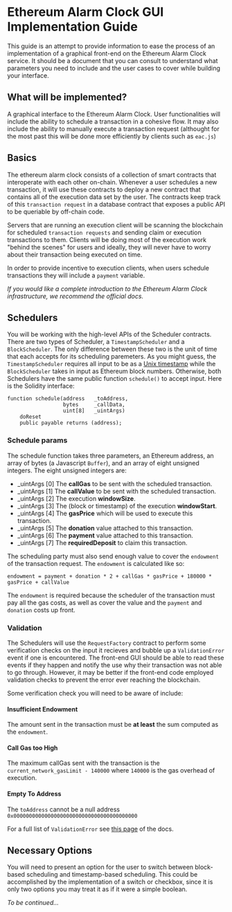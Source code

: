 # Ethereum Alarm Clock GUI Implementation Guide
This guide is an attempt to provide information to ease the process of an implementation of a graphical front-end on the Ethereum Alarm Clock service. It should be a document that you can consult to understand what parameters you need to include and the user cases to cover while building your interface.

## What will be implemented?
A graphical interface to the Ethereum Alarm Clock. User functionalities will include the ability to schedule a transaction in a cohesive flow. It may also include the ability to manually execute a transaction request (althought for the most past this will be done more efficiently by clients such as `eac.js`)

## Basics
The ethereum alarm clock consists of a collection of smart contracts that interoperate with each other on-chain. Whenever a user schedules a new transaction, it will use these contracts to deploy a new contract that contains all of the execution data set by the user. The contracts keep track of this `transaction request` in a database contract that exposes a public API to be queriable by off-chain code.

Servers that are running an execution client will be scanning the blockchain for scheduled `transaction requests` and sending claim or execution transactions to them. Clients will be doing most of the execution work "behind the scenes" for users and ideally, they will never have to worry about their transaction being executed on time.

In order to provide incentive to execution clients, when users schedule transactions they will include a `payment` variable.

_If you would like a complete introduction to the Ethereum Alarm Clock infrastructure, we recommend the official docs._

## Schedulers
You will be working with the high-level APIs of the Scheduler contracts. There are two types of Scheduler, a `TimestampScheduler` and a `BlockScheduler`. The only difference between these two is the unit of time that each accepts for its scheduling paremeters. As you might guess, the `TimestampScheduler` requires all input to be as a [Unix timestamp](https://www.unixtimestamp.com/) while the `BlockScheduler` takes in input as Ethereum block numbers. Otherwise, both Schedulers have the same public function `schedule()` to accept input. Here is the Solidity interface:

```
function schedule(address   _toAddress,
                  bytes     _callData,
                  uint[8]   _uintArgs)
    doReset
    public payable returns (address);
```

### Schedule params
The schedule function takes three parameters, an Ethereum address, an array of bytes (a Javascript `Buffer`), and an array of eight unsigned integers. The eight unsigned integers are:

* _uintArgs [0] The __callGas__ to be sent with the scheduled transaction.
* _uintArgs [1] The __callValue__ to be sent with the scheduled transaction.
* _uintArgs [2] The execution __windowSize__.
* _uintArgs [3] The (block or timestamp) of the execution __windowStart__.
* _uintArgs [4] The __gasPrice__ which will be used to execute this transaction.
* _uintArgs [5] The __donation__ value attached to this transaction.
* _uintArgs [6] The __payment__ value attached to this transaction.
* _uintArgs [7] The __requiredDeposit__ to claim this transaction.

The scheduling party must also send enough value to cover the `endowment` of the transaction request. The `endowment` is calculated like so:
```
endowment = payment + donation * 2 + callGas * gasPrice + 180000 * gasPrice + callValue
```

The `endowment` is required because the scheduler of the transaction must pay all the gas costs, as well as cover the value and the `payment` and `donation` costs up front.  

### Validation
The Schedulers will use the `RequestFactory` contract to perform some verification checks on the input it recieves and bubble up a `ValidationError` event if one is encountered. The front-end GUI should be able to read these events if they happen and notify the use why their transaction was not able to go through. However, it may be better if the front-end code employed validation checks to prevent the error ever reaching the blockchain.

Some verification check you will need to be aware of include:

#### Insufficient Endowment
The amount sent in the transaction must be __at least__ the sum computed as the `endowment`. 
#### Call Gas too High
The maximum callGas sent with the transaction is the `current_network_gasLimit - 140000` where `140000` is the gas overhead of execution.
#### Empty To Address
The `toAddress` cannot be a null address `0x0000000000000000000000000000000000000000`

For a full list of `ValidationError` see [this page](https://ethereum-alarm-clock.readthedocs.io/en/latest/request_factory.html#validation) of the docs.

## Necessary Options
You will need to present an option for the user to switch between block-based
scheduling and timestamp-based scheduling. This could be accomplished by the
implementation of a switch or checkbox, since it is only two options you
may treat it as if it were a simple boolean. 


_To be continued..._